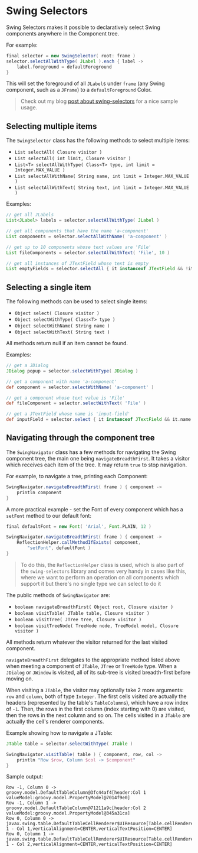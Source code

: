 # Swing Selectors

Swing Selectors makes it possible to declaratively select Swing components anywhere
in the Component tree.

For example:

```groovy
final selector = new SwingSelector( root: frame )
selector.selectAllWithType( JLabel ).each { label ->
    label.foreground = defaultForeground
}
```

This will set the foreground of all `JLabel`s under `frame`
(any Swing component, such as a `JFrame`) to a `defaultForeground` Color.

> Check out my blog [post about swing-selectors](https://sites.google.com/a/athaydes.com/renato-athaydes/posts/usingswing-selectorstocreatebeautifuluiswithgroovy)
for a nice sample usage.

## Selecting multiple items

The `SwingSelector` class has the following methods to select multiple items:

* `List selectAll( Closure visitor )`
* `List selectAll( int limit, Closure visitor )`
* `List<T> selectAllWithType( Class<T> type, int limit = Integer.MAX_VALUE )`
* `List selectAllWithName( String name, int limit = Integer.MAX_VALUE )`
* `List selectAllWithText( String text, int limit = Integer.MAX_VALUE )`

Examples:

```groovy
// get all JLabels
List<JLabel> labels = selector.selectAllWithType( JLabel )

// get all components that have the name 'a-component'
List components = selector.selectAllWithName( 'a-component' )

// get up to 10 components whose text values are 'File'
List fileComponents = selector.selectAllWithText( 'File', 10 )

// get all instances of JTextField whose text is empty
List emptyFields = selector.selectAll { it instanceof JTextField && !it.text }
```

## Selecting a single item

The following methods can be used to select single items:

* `Object select( Closure visitor )`
* `Object selectWithType( Class<T> type )`
* `Object selectWithName( String name )`
* `Object selectWithText( String text )`

All methods return null if an item cannot be found.

Examples:

```groovy
// get a JDialog
JDialog popup = selector.selectWithType( JDialog )

// get a component with name 'a-component'
def component = selector.selectWithName( 'a-component' )

// get a component whose text value is 'File'
def fileComponent = selector.selectWithText( 'File' )

// get a JTextField whose name is 'input-field'
def inputField = selector.select { it instanceof JTextField && it.name == 'input-field' }
```

## Navigating through the component tree

The `SwingNavigator` class has a few methods for navigating the Swing component tree, the main one
being `navigateBreadthFirst`. It takes a visitor which receives each item
of the tree. It may return `true` to stop navigation.

For example, to navigate a tree, printing each Component:

```groovy
SwingNavigator.navigateBreadthFirst( frame ) { component ->
    println component
}
```

A more practical example - set the Font of every component which has
a `setFont` method to our default font:

```groovy
final defaultFont = new Font( 'Arial', Font.PLAIN, 12 )

SwingNavigator.navigateBreadthFirst( frame ) { component ->
    ReflectionHelper.callMethodIfExists( component,
        "setFont", defaultFont )
}
```

> To do this, the `ReflectionHelper` class is used, which is also part of the
  `swing-selectors` library and comes very handy in cases like this, where we want
  to perform an operation on all components which support it but there's no single
  type we can select to do it

The public methods of `SwingNavigator` are:

* `boolean navigateBreadthFirst( Object root, Closure visitor )`
* `boolean visitTable( JTable table, Closure visitor )`
* `boolean visitTree( JTree tree, Closure visitor )`
* `boolean visitTreeNode( TreeNode node, TreeModel model, Closure visitor )`

All methods return whatever the visitor returned for the last visited component.

`navigateBreadthFirst` delegates to the appropriate method listed above when meeting a
component of `JTable`, `JTree` or `TreeNode` type.
When a `JDialog` or `JWindow` is visited, all of its sub-tree is visited breadth-first before
moving on.

When visiting a `JTable`, the visitor may optionally take 2 more arguments: `row` and `column`, both
of type `Integer`.
The first cells visited are actually the headers (represented by the table's `TableColumn`s),
 which have a row index of `-1`. Then,
the rows in the first column (index starting with 0) are visited, then the rows in the next
column and so on. The cells visited in a `JTable` are actually the cell's renderer components.

Example showing how to navigate a JTable:

```groovy
JTable table = selector.selectWithType( JTable )

SwingNavigator.visitTable( table ) { component, row, col ->
    println "Row $row, Column $col -> $component"
}
```

Sample output:

```
Row -1, Column 0 -> groovy.model.DefaultTableColumn@3fc44af4[header:Col 1 valueModel:groovy.model.PropertyModel@7014f9e0]
Row -1, Column 1 -> groovy.model.DefaultTableColumn@71211a9c[header:Col 2 valueModel:groovy.model.PropertyModel@345a31ca]
Row 0, Column 0 -> javax.swing.table.DefaultTableCellRenderer$UIResource[Table.cellRenderer,0,0,0x0,invalid,alignmentX=0.0,alignmentY=0.0,border=javax.swing.plaf.BorderUIResource$LineBorderUIResource@d7adfa0,flags=25165832,maximumSize=,minimumSize=,preferredSize=,defaultIcon=,disabledIcon=,horizontalAlignment=LEADING,horizontalTextPosition=TRAILING,iconTextGap=4,labelFor=,text=item 1 - Col 1,verticalAlignment=CENTER,verticalTextPosition=CENTER]
Row 0, Column 1 -> javax.swing.table.DefaultTableCellRenderer$UIResource[Table.cellRenderer,0,0,0x0,invalid,alignmentX=0.0,alignmentY=0.0,border=javax.swing.plaf.BorderUIResource$LineBorderUIResource@d7adfa0,flags=25165832,maximumSize=,minimumSize=,preferredSize=,defaultIcon=,disabledIcon=,horizontalAlignment=LEADING,horizontalTextPosition=TRAILING,iconTextGap=4,labelFor=,text=item 1 - Col 2,verticalAlignment=CENTER,verticalTextPosition=CENTER]
```
